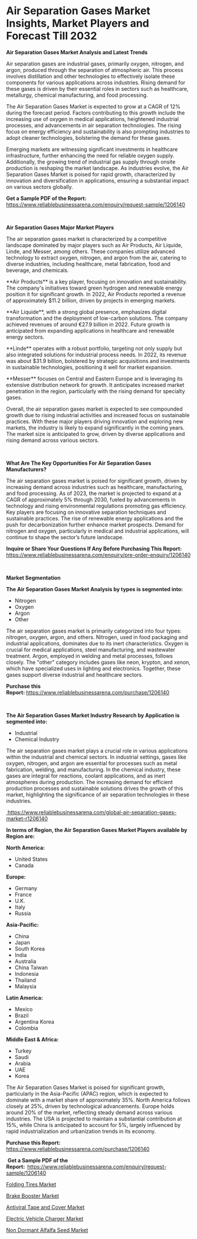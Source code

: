 <p><h1>Air Separation Gases Market Insights, Market Players and Forecast Till 2032</h1></p><p><strong>Air Separation Gases Market Analysis and Latest Trends</strong></p>
<p><p>Air separation gases are industrial gases, primarily oxygen, nitrogen, and argon, produced through the separation of atmospheric air. This process involves distillation and other technologies to effectively isolate these components for various applications across industries. Rising demand for these gases is driven by their essential roles in sectors such as healthcare, metallurgy, chemical manufacturing, and food processing.</p><p>The Air Separation Gases Market is expected to grow at a CAGR of 12% during the forecast period. Factors contributing to this growth include the increasing use of oxygen in medical applications, heightened industrial processes, and advancements in air separation technologies. The rising focus on energy efficiency and sustainability is also prompting industries to adopt cleaner technologies, bolstering the demand for these gases. </p><p>Emerging markets are witnessing significant investments in healthcare infrastructure, further enhancing the need for reliable oxygen supply. Additionally, the growing trend of industrial gas supply through onsite production is reshaping the market landscape. As industries evolve, the Air Separation Gases Market is poised for rapid growth, characterized by innovation and diversification in applications, ensuring a substantial impact on various sectors globally.</p></p>
<p><strong>Get a Sample PDF of the Report:&nbsp;</strong> <a href="https://www.reliablebusinessarena.com/enquiry/request-sample/1206140?utm_campaign=2194&utm_medium=2&utm_source=Github&utm_content=ia&utm_term=03022025&utm_id=air-separation-gases">https://www.reliablebusinessarena.com/enquiry/request-sample/1206140</a></p>
<p>&nbsp;</p>
<p><strong>Air Separation Gases Major Market Players</strong></p>
<p><p>The air separation gases market is characterized by a competitive landscape dominated by major players such as Air Products, Air Liquide, Linde, and Messer, among others. These companies utilize advanced technology to extract oxygen, nitrogen, and argon from the air, catering to diverse industries, including healthcare, metal fabrication, food and beverage, and chemicals.</p><p>**Air Products** is a key player, focusing on innovation and sustainability. The company's initiatives toward green hydrogen and renewable energy position it for significant growth. In 2022, Air Products reported a revenue of approximately $11.2 billion, driven by projects in emerging markets.</p><p>**Air Liquide**, with a strong global presence, emphasizes digital transformation and the deployment of low-carbon solutions. The company achieved revenues of around €27.9 billion in 2022. Future growth is anticipated from expanding applications in healthcare and renewable energy sectors.</p><p>**Linde** operates with a robust portfolio, targeting not only supply but also integrated solutions for industrial process needs. In 2022, its revenue was about $31.9 billion, bolstered by strategic acquisitions and investments in sustainable technologies, positioning it well for market expansion.</p><p>**Messer** focuses on Central and Eastern Europe and is leveraging its extensive distribution network for growth. It anticipates increased market penetration in the region, particularly with the rising demand for specialty gases.</p><p>Overall, the air separation gases market is expected to see compounded growth due to rising industrial activities and increased focus on sustainable practices. With these major players driving innovation and exploring new markets, the industry is likely to expand significantly in the coming years. The market size is anticipated to grow, driven by diverse applications and rising demand across various sectors.</p></p>
<p>&nbsp;</p>
<p><strong>What Are The Key Opportunities For Air Separation Gases Manufacturers?</strong></p>
<p><p>The air separation gases market is poised for significant growth, driven by increasing demand across industries such as healthcare, manufacturing, and food processing. As of 2023, the market is projected to expand at a CAGR of approximately 5% through 2030, fueled by advancements in technology and rising environmental regulations promoting gas efficiency. Key players are focusing on innovative separation techniques and sustainable practices. The rise of renewable energy applications and the push for decarbonization further enhance market prospects. Demand for nitrogen and oxygen, particularly in medical and industrial applications, will continue to shape the sector’s future landscape.</p></p>
<p><strong>Inquire or Share Your Questions If Any Before Purchasing This Report:</strong> <a href="https://www.reliablebusinessarena.com/enquiry/pre-order-enquiry/1206140?utm_campaign=2194&utm_medium=2&utm_source=Github&utm_content=ia&utm_term=03022025&utm_id=air-separation-gases">https://www.reliablebusinessarena.com/enquiry/pre-order-enquiry/1206140</a></p>
<p>&nbsp;</p>
<p><strong>Market Segmentation</strong></p>
<p><strong>The Air Separation Gases Market Analysis by types is segmented into:</strong></p>
<p><ul><li>Nitrogen</li><li>Oxygen</li><li>Argon</li><li>Other</li></ul></p>
<p><p>The air separation gases market is primarily categorized into four types: nitrogen, oxygen, argon, and others. Nitrogen, used in food packaging and industrial applications, dominates due to its inert characteristics. Oxygen is crucial for medical applications, steel manufacturing, and wastewater treatment. Argon, employed in welding and metal processes, follows closely. The "other" category includes gases like neon, krypton, and xenon, which have specialized uses in lighting and electronics. Together, these gases support diverse industrial and healthcare sectors.</p></p>
<p><strong>Purchase this Report:&nbsp;</strong><a href="https://www.reliablebusinessarena.com/purchase/1206140?utm_campaign=2194&utm_medium=2&utm_source=Github&utm_content=ia&utm_term=03022025&utm_id=air-separation-gases">https://www.reliablebusinessarena.com/purchase/1206140</a></p>
<p>&nbsp;</p>
<p><strong>The Air Separation Gases Market Industry Research by Application is segmented into:</strong></p>
<p><ul><li>Industrial</li><li>Chemical Industry</li></ul></p>
<p><p>The air separation gases market plays a crucial role in various applications within the industrial and chemical sectors. In industrial settings, gases like oxygen, nitrogen, and argon are essential for processes such as metal fabrication, welding, and manufacturing. In the chemical industry, these gases are integral for reactions, coolant applications, and as inert atmospheres during production. The increasing demand for efficient production processes and sustainable solutions drives the growth of this market, highlighting the significance of air separation technologies in these industries.</p></p>
<p><a href="https://www.reliablebusinessarena.com/global-air-separation-gases-market-r1206140?utm_campaign=2194&utm_medium=2&utm_source=Github&utm_content=ia&utm_term=03022025&utm_id=air-separation-gases">&nbsp;https://www.reliablebusinessarena.com/global-air-separation-gases-market-r1206140</a></p>
<p><strong>In terms of Region, the Air Separation Gases Market Players available by Region are:</strong></p>
<p>
    <p> <strong> North America: </strong>
        <ul>
            <li>United States</li>
            <li>Canada</li>
        </ul>
        </p> 
    <p> <strong> Europe: </strong>
        <ul>
            <li>Germany</li>
            <li>France</li>
            <li>U.K.</li>
            <li>Italy</li>
            <li>Russia</li>
        </ul>
        </p> 
    <p> <strong> Asia-Pacific: </strong>
        <ul>
            <li>China</li>
            <li>Japan</li>
            <li>South Korea</li>
            <li>India</li>
            <li>Australia</li>
            <li>China Taiwan</li>
            <li>Indonesia</li>
            <li>Thailand</li>
            <li>Malaysia</li>
        </ul>
        </p> 
    <p> <strong> Latin America: </strong>
        <ul>
            <li>Mexico</li>
            <li>Brazil</li>
            <li>Argentina Korea</li>
            <li>Colombia</li>
        </ul>
        </p> 
    <p> <strong> Middle East & Africa: </strong>
        <ul>
            <li>Turkey</li>
            <li>Saudi</li>
            <li>Arabia</li>
            <li>UAE</li>
            <li>Korea</li>
        </ul>
    </p>
    </p>
<p><p>The Air Separation Gases Market is poised for significant growth, particularly in the Asia-Pacific (APAC) region, which is expected to dominate with a market share of approximately 35%. North America follows closely at 25%, driven by technological advancements. Europe holds around 20% of the market, reflecting steady demand across various industries. The USA is projected to maintain a substantial contribution at 15%, while China is anticipated to account for 5%, largely influenced by rapid industrialization and urbanization trends in its economy.</p></p>
<p><strong>Purchase this Report: </strong><a href="https://www.reliablebusinessarena.com/purchase/1206140?utm_campaign=2194&utm_medium=2&utm_source=Github&utm_content=ia&utm_term=03022025&utm_id=air-separation-gases">https://www.reliablebusinessarena.com/purchase/1206140</a></p>
<p>&nbsp;<strong>Get a Sample PDF of the Report:&nbsp;&nbsp;</strong><a href="https://www.reliablebusinessarena.com/enquiry/request-sample/1206140?utm_campaign=2194&utm_medium=2&utm_source=Github&utm_content=ia&utm_term=03022025&utm_id=air-separation-gases">https://www.reliablebusinessarena.com/enquiry/request-sample/1206140</a></p>
<p><strong></strong></p>
<p><p><a href="https://www.linkedin.com/pulse/future-revenue-growth-folding-tires-market-projected-137-cagr-k0lkc?utm_campaign=2194&utm_medium=2&utm_source=Github&utm_content=ia&utm_term=03022025&utm_id=air-separation-gases">Folding Tires Market</a></p><p><a href="https://www.linkedin.com/pulse/comprehensive-analysis-brake-booster-market-size-share-growth-nj85f?utm_campaign=2194&utm_medium=2&utm_source=Github&utm_content=ia&utm_term=03022025&utm_id=air-separation-gases">Brake Booster Market</a></p><p><a href="https://github.com/gukenneth26571/Market-Research-Report-List-1/blob/main/antiviral-tape-and-cover-market.md?utm_campaign=2194&utm_medium=2&utm_source=Github&utm_content=ia&utm_term=03022025&utm_id=air-separation-gases">Antiviral Tape and Cover Market</a></p><p><a href="https://www.linkedin.com/pulse/comprehensive-assessment-globalelectric-vehicle-charger-marketmarketsize-emumf?utm_campaign=2194&utm_medium=2&utm_source=Github&utm_content=ia&utm_term=03022025&utm_id=air-separation-gases">Electric Vehicle Charger Market</a></p><p><a href="https://www.linkedin.com/pulse/comprehensive-report-non-dormant-alfalfa-seed-market-size-4tm9c?utm_campaign=2194&utm_medium=2&utm_source=Github&utm_content=ia&utm_term=03022025&utm_id=air-separation-gases">Non Dormant Alfalfa Seed Market</a></p></p>